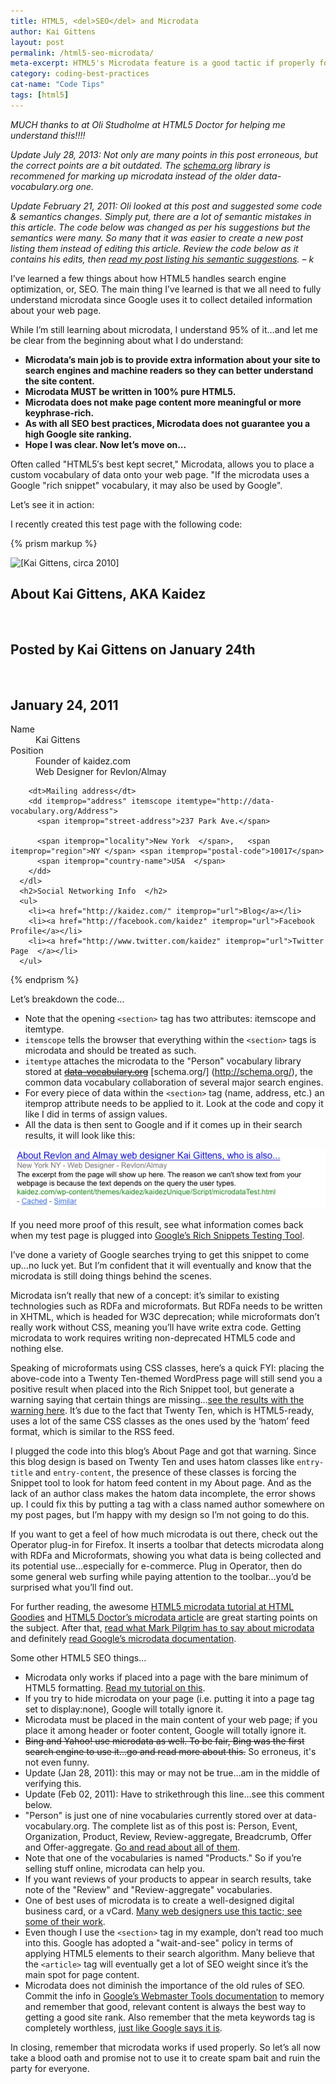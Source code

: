 ```yaml
---
title: HTML5, <del>SEO</del> and Microdata
author: Kai Gittens
layout: post
permalink: /html5-seo-microdata/
meta-excerpt: HTML5's Microdata feature is a good tactic if properly formatted
category: coding-best-practices
cat-name: "Code Tips"
tags: [html5]
---
```


*MUCH thanks to at Oli Studholme at HTML5 Doctor for helping me understand this!!!!*

*Update July 28, 2013: Not only are many points in this post erroneous, but the correct points are a bit outdated. The [schema.org](http://schema.org/) library is recommened for marking up microdata instead of the older data-vocabulary.org one.*

*Update February 21, 2011: Oli looked at this post and suggested some code & semantics changes. Simply put, there are a lot of semantic mistakes in this article. The code below was changed as per his suggestions but the semantics were many. So many that it was easier to create a new post listing them instead of editing this article. Review the code below as it contains his edits, then [read my post listing his semantic suggestions](update-html5seomicrodata-post/). – k*

I’ve learned a few things about how HTML5 handles search engine optimization, or, SEO. The main thing I’ve learned is that we all need to fully understand microdata since Google uses it to collect detailed information about your web page.

While I’m still learning about microdata, I understand 95% of it…and let me be clear from the beginning about what I do understand:

  * **Microdata’s main job is to provide extra information about your site to search engines and machine readers so they can better understand the site content.**
  * **Microdata MUST be written in 100% pure HTML5.**
  * **Microdata does not make page content more meaningful or more keyphrase-rich.**
  * **As with all SEO best practices, Microdata does not guarantee you a high Google site ranking.**
  * **Hope I was clear. Now let’s move on...**

Often called "HTML5′s best kept secret," Microdata, allows you to place a custom vocabulary of data onto your web page. "If the microdata uses a Google "rich snippet" vocabulary, it may also be used by Google".

Let’s see it in action:

I recently created this test page with the following code:

{% prism markup %}
<section itemscope itemtype="http://www.data-vocabulary.org/Person">

  <img itemprop="photo" class="me" width="80" height="80" src="http://en.gravatar.com/userimage/4528928/87cc8430c1f9a5c3b809cdde885f565a.jpg"  alt="[Kai Gittens, circa 2010]">

  <h1 class="entry-title">About Kai Gittens, AKA Kaidez</h1>
  <br />
  <h2>Posted by Kai Gittens  on January 24th</abbr></h2>
  <br />
  <h2 class="updated">January 24, 2011</time></h2>
      <dl>
        <dt>Name</dt>
        <dd itemprop="name">Kai Gittens</dd>
   <dt>Position</dt>
        <dd>
  <span itemprop="title">Founder</span> of <span itemprop="affiliation">kaidez.com</span></dd>
        <dd>
  <span itemprop="title">Web Designer for Revlon/Almay</span></dd>
    
        <dt>Mailing address</dt>
        <dd itemprop="address" itemscope itemtype="http://data-vocabulary.org/Address">
          <span itemprop="street-address">237 Park Ave.</span>

          <span itemprop="locality">New York  </span>,   <span itemprop="region">NY </span> <span itemprop="postal-code">10017</span>
          <span itemprop="country-name">USA  </span>
        </dd>
      </dl>
      <h2>Social Networking Info  </h2>
      <ul>
        <li><a href="http://kaidez.com/" itemprop="url">Blog</a></li>
        <li><a href="http://facebook.com/kaidez" itemprop="url">Facebook Profile</a></li>
        <li><a href="http://www.twitter.com/kaidez" itemprop="url">Twitter Page  </a></li>
      </ul>
  </section>
{% endprism %}
 
Let’s breakdown the code…

  * Note that the opening `<section>` tag has two attributes: itemscope and itemtype.
  * `itemscope` tells the browser that everything within the `<section>` tags is microdata and should be treated as such.
  * `itemtype` attaches the microdata to the "Person" vocabulary library stored at <del>[data-vocabulary.org](http://www.data-vocabulary.org/)</del> [schema.org/] (http://schema.org/), the common data vocabulary collaboration of several major search engines.
  * For every piece of data within the `<section>` tag (name, address, etc.) an itemprop attribute needs to be applied to it. Look at the code and copy it like I did in terms of assign values.
  * All the data is then sent to Google and if it comes up in their search results, it will look like this:

<img src="../img/microdataSample.png" />

If you need more proof of this result, see what information comes back when my test page is plugged into [Google’s Rich Snippets Testing Tool](http://www.google.com/webmasters/tools/richsnippets?url=http%3A%2F%2Fkaidez.com%2Fwp-content%2Fthemes%2Fkaidez%2FkaidezUnique%2FScript%2FmicrodataTest.html&view==).

I’ve done a variety of Google searches trying to get this snippet to come up…no luck yet. But I’m confident that it will eventually and know that the microdata is still doing things behind the scenes.

Microdata isn’t really that new of a concept: it’s similar to existing technologies such as RDFa and microformats. But RDFa needs to be written in XHTML, which is headed for W3C deprecation; while microformats don’t really work without CSS, meaning you’ll have write extra code. Getting microdata to work requires writing non-deprecated HTML5 code and nothing else.

Speaking of microformats using CSS classes, here’s a quick FYI: placing the above-code into a Twenty Ten-themed WordPress page will still send you a positive result when placed into the Rich Snippet tool, but generate a warning saying that certain things are missing...[see the results with the warning here](http://www.google.com/webmasters/tools/richsnippets?url=http%3A%2F%2Fkaidez.com%2Fabout-kaidez%2F&view=%3D). It’s due to the fact that Twenty Ten, which is HTML5-ready, uses a lot of the same CSS classes as the ones used by the ‘hatom’ feed format, which is similar to the RSS feed.

I plugged the code into this blog’s About Page and got that warning. Since this blog design is based on Twenty Ten and uses hatom classes like `entry-title` and `entry-content`, the presence of these classes is forcing the Snippet tool to look for hatom feed content in my About page. And as the lack of an author class makes the hatom data incomplete, the error shows up. I could fix this by putting a tag with a class named author somewhere on my post pages, but I’m happy with my design so I’m not going to do this.

If you want to get a feel of how much microdata is out there, check out the Operator plug-in for Firefox. It inserts a toolbar that detects microdata along with RDFa and Microformats, showing you what data is being collected and its potential use...especially for e-commerce. Plug in Operator, then do some general web surfing while paying attention to the toolbar…you’d be surprised what you’ll find out.

For further reading, the awesome [HTML5 microdata tutorial at HTML Goodies](https://support.google.com/webmasters/?hl=en&rd=1#topic=21997) and [HTML5 Doctor’s microdata article](http://html5doctor.com/microdata/) are great starting points on the subject. After that, [read what Mark Pilgrim has to say about microdata](http://diveintohtml5.info/extensibility.html) and definitely [read Google’s microdata documentation](https://support.google.com/webmasters/?hl=en&rd=1#topic=21997).

Some other HTML5 SEO things...

  * Microdata only works if placed into a page with the bare minimum of HTML5 formatting. [Read my tutorial on this](/create-html5-page/).
  * If you try to hide microdata on your page (i.e. putting it into a page tag set to display:none), Google will totally ignore it.
  * Microdata must be placed in the main content of your web page; if you place it among header or footer content, Google will totally ignore it.
  * <del>Bing and Yahoo! use microdata as well. To be fair, Bing was the first search engine to use it…go and read more about this.</del> So erroneus, it's not even funny.
  * Update (Jan 28, 2011): this may or may not be true…am in the middle of verifying this.
  * Update (Feb 02, 2011): Have to strikethrough this line…see this comment below.
  * "Person" is just one of nine vocabularies currently stored over at data-vocabulary.org. The complete list as of this post is: Person, Event, Organization, Product, Review, Review-aggregate, Breadcrumb, Offer and Offer-aggregate. [Go and read about all of them](http://schema.org/).
  * Note that one of the vocabularies is named "Products." So if you’re selling stuff online, microdata can help you.
  * If you want reviews of your products to appear in search results, take note of the "Review" and "Review-aggregate" vocabularies.
  * One of best uses of microdata is to create a well-designed digital business card, or a vCard. [Many web designers use this tactic; see some of their work](http://www.queness.com/post/524/32-amazing-mini-vcard-websites-with-slick-javascript-animation).
  * Even though I use the `<section>` tag in my example, don’t read too much into this. Google has adopted a "wait-and-see" policy in terms of applying HTML5 elements to their search algorithm. Many believe that the `<article>` tag will eventually get a lot of SEO weight since it’s the main spot for page content.
  * Microdata does not diminish the importance of the old rules of SEO. Commit the info in [Google’s Webmaster Tools documentation](https://support.google.com/webmasters/answer/35769) to memory and remember that good, relevant content is always the best way to getting a good site rank. Also remember that the meta keywords tag is completely worthless, [just like Google says it is](http://googlewebmastercentral.blogspot.com/2009/09/google-does-not-use-keywords-meta-tag.html).

In closing, remember that microdata works if used properly. So let’s all now take a blood oath and promise not to use it to create spam bait and ruin the party for everyone.